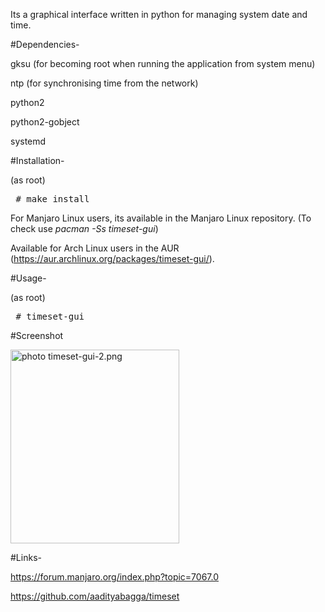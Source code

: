 Its a graphical interface written in python for managing system date and time.

#Dependencies-

gksu (for becoming root when running the application from system menu)

ntp (for synchronising time from the network)

python2

python2-gobject

systemd

#Installation-

(as root)

<pre>
 # make install
</pre>

For Manjaro Linux users, its available in the Manjaro Linux repository. (To check use <i>pacman -Ss timeset-gui</i>)

Available for Arch Linux users in the AUR (https://aur.archlinux.org/packages/timeset-gui/).

#Usage-

(as root)

<pre>
 # timeset-gui
</pre>

#Screenshot

<a href="http://s1198.photobucket.com/user/chk1827/media/timeset-gui-2.png.html" target="_blank"><img src="http://i1198.photobucket.com/albums/aa447/chk1827/timeset-gui-2.png" border="0" alt=" photo timeset-gui-2.png" width=270 height=310/></a>

#Links-

https://forum.manjaro.org/index.php?topic=7067.0

https://github.com/aadityabagga/timeset
